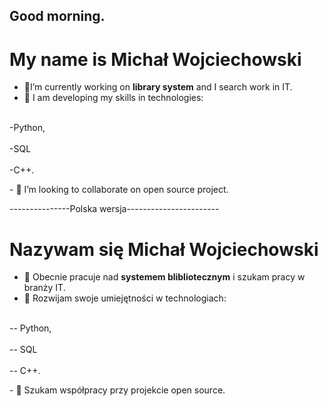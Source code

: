 ## Good morning.

<!--
**m5934/m5934** is a ✨ _special_ ✨ repository because its `README.md` (this file) appears on your GitHub profile.
-->

# My name is Michał Wojciechowski

- 🔭I’m currently working on **library system** and I search work in IT.
- 🌱 I am developing my skills in technologies:
  <p></p>
<br>-Python,</br>
</br>-SQL</br>
</br>-C++.</br>
<p></p>
- 👯 I’m looking to collaborate on open source project.

---------------Polska wersja-----------------------

# Nazywam się Michał Wojciechowski

- 🔭 Obecnie pracuje nad **systemem blibliotecznym** i szukam pracy w branży IT.
- 🌱 Rozwijam swoje umiejętności w technologiach:
  <p></p>
<br>-- Python,</br>
</br>-- SQL</br>
</br>-- C++.</br>
<p></p>
- 👯 Szukam współpracy przy projekcie open source.
